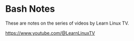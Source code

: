 # Bash Notes

These are notes on the series of videos by Learn Linux TV.

https://www.youtube.com/@LearnLinuxTV


